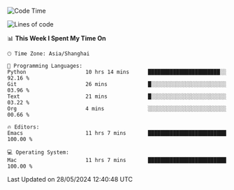 <!--START_SECTION:waka-->
![Code Time](http://img.shields.io/badge/Code%20Time-1%2C974%20hrs%2037%20mins-blue)

![Lines of code](https://img.shields.io/badge/From%20Hello%20World%20I%27ve%20Written-308.1%20thousand%20lines%20of%20code-blue)

📊 **This Week I Spent My Time On** 

```text
🕑︎ Time Zone: Asia/Shanghai

💬 Programming Languages: 
Python                   10 hrs 14 mins      ███████████████████████░░   92.16 % 
Git                      26 mins             █░░░░░░░░░░░░░░░░░░░░░░░░   03.96 % 
Text                     21 mins             █░░░░░░░░░░░░░░░░░░░░░░░░   03.22 % 
Org                      4 mins              ░░░░░░░░░░░░░░░░░░░░░░░░░   00.66 % 

🔥 Editors: 
Emacs                    11 hrs 7 mins       █████████████████████████   100.00 % 

💻 Operating System: 
Mac                      11 hrs 7 mins       █████████████████████████   100.00 % 
```


 Last Updated on 28/05/2024 12:40:48 UTC
<!--END_SECTION:waka-->
